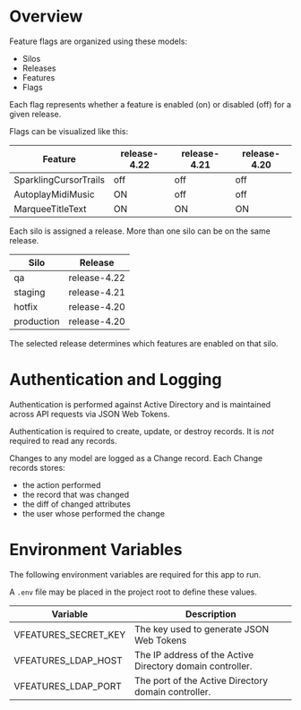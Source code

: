 # Overview

Feature flags are organized using these models:
* Silos
* Releases
* Features
* Flags

Each flag represents whether a feature is enabled (on) or disabled (off) for a given release.

Flags can be visualized like this:

Feature  | release-4.22 | release-4.21 | release-4.20
-------- | ------------ | ------------ | ------------
SparklingCursorTrails | off | off | off
AutoplayMidiMusic | ON | off | off
MarqueeTitleText | ON | ON | ON

Each silo is assigned a release. More than one silo can be on the same release.

Silo | Release
---- | -------
qa | release-4.22
staging | release-4.21
hotfix | release-4.20
production | release-4.20

The selected release determines which features are enabled on that silo.

# Authentication and Logging

Authentication is performed against Active Directory and is maintained across API requests via JSON Web Tokens.

Authentication is required to create, update, or destroy records. It is _not_ required to read any records.

Changes to any model are logged as a Change record. Each Change records stores:
* the action performed
* the record that was changed
* the diff of changed attributes
* the user whose performed the change

# Environment Variables

The following environment variables are required for this app to run.

A `.env` file may be placed in the project root to define these values.

Variable | Description
-------- | -----------
VFEATURES_SECRET_KEY | The key used to generate JSON Web Tokens
VFEATURES_LDAP_HOST | The IP address of the Active Directory domain controller.
VFEATURES_LDAP_PORT | The port of the Active Directory domain controller.
